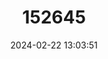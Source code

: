 ---
title: "152645"
category: "Escobaria robbinsorum"
draft: false
date: 2024-02-22 13:03:51
languages:
  English: ["Cochise Foxtail Cactus", "Cochise Pincushion Cactus"]
---